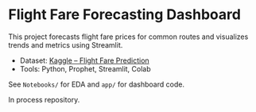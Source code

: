 # Flight Fare Forecasting Dashboard

This project forecasts flight fare prices for common routes and visualizes trends and metrics using Streamlit.

- Dataset: [Kaggle – Flight Fare Prediction](https://www.kaggle.com/datasets/shubhambathwal/flight-price-prediction)
- Tools: Python, Prophet, Streamlit, Colab

See `Notebooks/` for EDA and `app/` for dashboard code.

In process repository.